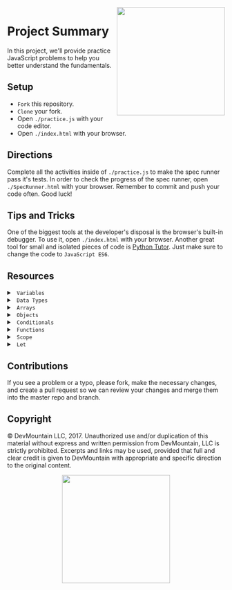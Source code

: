 <img src="https://s3.amazonaws.com/devmountain/readme-logo.png" width="250" align="right">

# Project Summary

In this project, we'll provide practice JavaScript problems to help you better understand the fundamentals.

## Setup

* `Fork` this repository.
* `Clone` your fork.
* Open `./practice.js` with your code editor.
* Open `./index.html` with your browser.

## Directions

Complete all the activities inside of `./practice.js` to make the spec runner pass it's tests. In order to check the progress of the spec runner, open `./SpecRunner.html` with your browser. Remember to commit and push your code often. Good luck!

## Tips and Tricks

One of the biggest tools at the developer's disposal is the browser's built-in debugger. To use it, open `./index.html` with your browser. Another great tool for small and isolated pieces of code is <a href="http://www.pythontutor.com/visualize.html#">Python Tutor</a>. Just make sure to change the code to `JavaScript ES6`.

## Resources

<details>

<summary> <code> Variables </code> </summary>

* [JS Variables](https://www.w3schools.com/js/js_variables.asp)

</details>

<details>

<summary> <code> Data Types </code> </summary>

* [Understanding JS Data Types](https://codeburst.io/javascript-data-types-explained-347555cd2d4d)

</details>

<details>

<summary> <code> Arrays </code> </summary>

// declare an empty array
let myThings = [];

// declare an array with items
let myThings = ['Bike', 7, {name: 'Jeff'}, ['Catfish']]

</details>

<details>

<summary> <code> Objects </code> </summary>

// declare an empty object
let car = {}

// declare an object with properties
let car = {
  make: 'Ford',
  model: 'GT',
  year: 2019
}

// adding or updating properties with dot notation
car.miles = 100;

// adding or updating properties with bracket notation
// if miles already exists on the object, this would change it's value
// if it doesn't this will set it as a key with a value of 150
car['miles'] = 150

// if a property doesn't exist on an object, it's considered undefined

car.owner === undefined // true

</details>

<details>

<summary> <code> Conditionals </code> </summary>

* [if..else if..else](https://www.w3schools.com/js/js_if_else.asp)
* [Logical Operators](https://www.w3schools.com/js/js_comparisons.asp)

</details>

<details>

<summary> <code> Functions </code> </summary>

```js
// Function Declaration

function doTheThing() {
  return 'Did the thing';
}

// Function Expression

let doTheThing = function() {
  return 'Did the thing';
}

// Function Parameters, Arguments and Invoking (calling) a Function
// name is a function parameter
// a variable we'll use in our function body

function sayMyName(name) {

// the string 'Your name is Jeff' will be output
// from this function because of the return keyword

  return 'Your name is ' + name;
}

// function invocation
// parentheses after the function tell the function to run
// The string Jeff is called an argument (a value passed to a function and received as a parameter)
sayMyName('Jeff');

// Here we're passing more arguments than there are parameters
// Only Jeff will be received as "name" in the parameter list
sayMyName('Jeff', 'Karen')
```

</details>

<details>

<summary> <code> Scope </code> </summary>

* [JS Scope](https://www.w3schools.com/js/js_scope.asp)

</details>

<details>

<summary> <code> Let </code> </summary>

* [Let keyword](https://developer.mozilla.org/en-US/docs/Web/JavaScript/Reference/Statements/let)

</details>

## Contributions

If you see a problem or a typo, please fork, make the necessary changes, and create a pull request so we can review your changes and merge them into the master repo and branch.

## Copyright

© DevMountain LLC, 2017. Unauthorized use and/or duplication of this material without express and written permission from DevMountain, LLC is strictly prohibited. Excerpts and links may be used, provided that full and clear credit is given to DevMountain with appropriate and specific direction to the original content.

<p align="center">
<img src="https://s3.amazonaws.com/devmountain/readme-logo.png" width="250">
</p>
